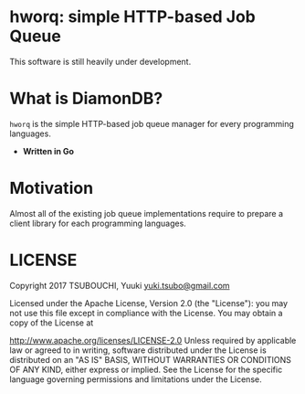 hworq: simple HTTP-based Job Queue
==================================

This software is still heavily under development.

# What is DiamonDB?

`hworq` is the simple HTTP-based job queue manager for every programming languages.

- __Written in Go__

# Motivation

Almost all of the existing job queue implementations require to prepare a client library for each programming languages.

# LICENSE

Copyright 2017 TSUBOUCHI, Yuuki <yuki.tsubo@gmail.com>

Licensed under the Apache License, Version 2.0 (the "License"): you may not use this file except in compliance with the License. You may obtain a copy of the License at

http://www.apache.org/licenses/LICENSE-2.0
Unless required by applicable law or agreed to in writing, software distributed under the License is distributed on an "AS IS" BASIS, WITHOUT WARRANTIES OR CONDITIONS OF ANY KIND, either express or implied. See the License for the specific language governing permissions and limitations under the License.
